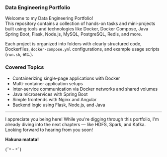 ### Data Engineering Portfolio

Welcome to my Data Engineering Portfolio!  
This repository contains a collection of hands-on tasks and mini-projects built using tools and technologies like Docker, Docker Compose, Java Spring Boot, Flask, Node.js, MySQL, PostgreSQL, Redis, and more.

Each project is organized into folders with clearly structured code, Dockerfiles, `docker-compose.yml` configurations, and example usage scripts (`run.sh`, etc.).

### Covered Topics

- Containerizing single-page applications with Docker  
- Multi-container application setups  
- Inter-service communication via Docker networks and shared volumes  
- Java microservices with Spring Boot  
- Simple frontends with Nginx and Angular  
- Backend logic using Flask, Node.js, and Java  

---

I appreciate you being here! While you're digging through this portfolio, I'm already diving into the next chapters — like HDFS, Spark, and Kafka.  
Looking forward to hearing from you soon!  

**Hakuna matata!**


(˶˃ ᵕ ˂˶)
